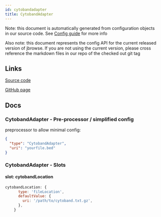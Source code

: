 ```yaml
---
id: cytobandadapter
title: CytobandAdapter
---
```


Note: this document is automatically generated from configuration objects in our
source code. See [Config guide](/docs/config_guide) for more info

Also note: this document represents the config API for the current released
version of jbrowse. If you are not using the current version, please cross
reference the markdown files in our repo of the checked out git tag

## Links

[Source code](https://github.com/GMOD/jbrowse-components/blob/main/packages/core/data_adapters/CytobandAdapter/configSchema.ts)

[GitHub page](https://github.com/GMOD/jbrowse-components/tree/main/website/docs/config/CytobandAdapter.md)

## Docs

### CytobandAdapter - Pre-processor / simplified config

preprocessor to allow minimal config:

```json
{
  "type": "CytobandAdapter",
  "uri": "yourfile.bed"
}
```

### CytobandAdapter - Slots

#### slot: cytobandLocation

```js
cytobandLocation: {
      type: 'fileLocation',
      defaultValue: {
        uri: '/path/to/cytoband.txt.gz',
      },
    }
```
